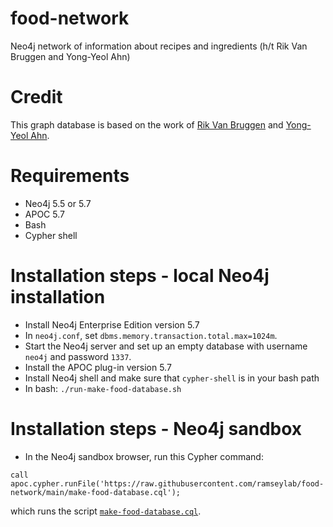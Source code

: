 # food-network
Neo4j network of information about recipes and ingredients (h/t Rik Van Bruggen and Yong-Yeol Ahn)

# Credit
This graph database is based on the work of 
[Rik Van Bruggen](https://blog.bruggen.com/2013/12/fascinating-food-networks-in-neo4j.html) 
and
[Yong-Yeol Ahn](http://www.yongyeol.com).

# Requirements
- Neo4j 5.5 or 5.7
- APOC 5.7
- Bash
- Cypher shell

# Installation steps - local Neo4j installation

- Install Neo4j Enterprise Edition version 5.7
- In `neo4j.conf`, set `dbms.memory.transaction.total.max=1024m`.
- Start the Neo4j server and set up an empty database with username `neo4j` and password `1337`.
- Install the APOC plug-in version 5.7
- Install Neo4j shell and make sure that `cypher-shell` is in your bash path
- In bash: `./run-make-food-database.sh`


# Installation steps - Neo4j sandbox

- In the Neo4j sandbox browser, run this Cypher command:

```
call apoc.cypher.runFile('https://raw.githubusercontent.com/ramseylab/food-network/main/make-food-database.cql');
```

which runs the script [`make-food-database.cql`](https://github.com/ramseylab/food-network/blob/main/make-food-database.cql).
